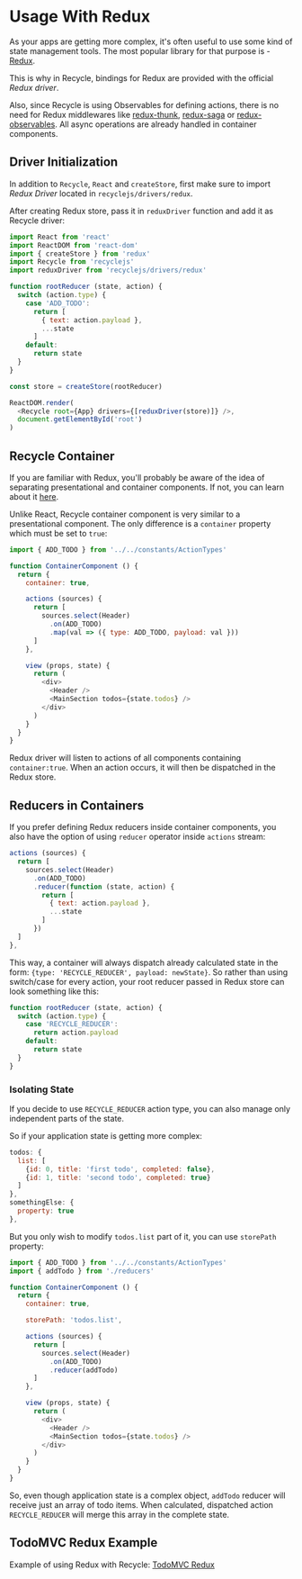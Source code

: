 # Usage With Redux

As your apps are getting more complex,
it's often useful to use some kind of state management tools.
The most popular library for that purpose is - [Redux](http://redux.js.org).

This is why in Recycle, bindings for Redux are provided with the official *Redux driver*.

Also, since Recycle is using Observables for defining actions,
there is no need for Redux middlewares like 
[redux-thunk](https://github.com/gaearon/redux-thunk), 
[redux-saga](https://github.com/redux-saga/redux-saga) or 
[redux-observables](https://redux-observable.js.org/).
All async operations are already handled in container components.

## Driver Initialization
In addition to `Recycle`, `React` and `createStore`, 
first make sure to import *Redux Driver* located in `recyclejs/drivers/redux`.

After creating Redux store, 
pass it in `reduxDriver` function and add it as Recycle driver:

```javascript
import React from 'react'
import ReactDOM from 'react-dom'
import { createStore } from 'redux'
import Recycle from 'recyclejs'
import reduxDriver from 'recyclejs/drivers/redux'

function rootReducer (state, action) {
  switch (action.type) {
    case 'ADD_TODO':
      return [ 
        { text: action.payload },
        ...state
      ]
    default:
      return state
  }
}

const store = createStore(rootReducer)

ReactDOM.render(
  <Recycle root={App} drivers={[reduxDriver(store)]} />, 
  document.getElementById('root')
)
```

## Recycle Container
If you are familiar with Redux, you'll probably be aware of the idea of separating presentational and container components. If not, you can learn about it [here](http://redux.js.org/docs/basics/UsageWithReact.html#presentational-and-container-components).

Unlike React, Recycle container component is very similar to a presentational component. The only difference is a `container` property which must be set to `true`:

```javascript
import { ADD_TODO } from '../../constants/ActionTypes'

function ContainerComponent () {
  return {
    container: true,

    actions (sources) {
      return [
        sources.select(Header)
          .on(ADD_TODO)
          .map(val => ({ type: ADD_TODO, payload: val }))
      ]
    },

    view (props, state) {
      return (
        <div>
          <Header />
          <MainSection todos={state.todos} />
        </div>
      )
    }
  }
}
```

Redux driver will listen to actions of all components containing `container:true`.
When an action occurs, it will then be dispatched in the Redux store.

## Reducers in Containers
If you prefer defining Redux reducers inside container components, 
you also have the option of using `reducer` operator inside `actions` stream:

```javascript
actions (sources) {
  return [
    sources.select(Header)
      .on(ADD_TODO)
      .reducer(function (state, action) {
        return [ 
          { text: action.payload },
          ...state
        ]
      })
  ]
},
```

This way, a container will always dispatch already calculated state in the form: 
`{type: 'RECYCLE_REDUCER', payload: newState}`.
So rather than using switch/case for every action,
your root reducer passed in Redux store can look something like this:

```javascript
function rootReducer (state, action) {
  switch (action.type) {
    case 'RECYCLE_REDUCER':
      return action.payload
    default:
      return state
  }
}
```

### Isolating State
If you decide to use `RECYCLE_REDUCER` action type,
you can also manage only independent parts of the state.

So if your application state is getting more complex:

```javascript
todos: {
  list: [
    {id: 0, title: 'first todo', completed: false},
    {id: 1, title: 'second todo', completed: true}
  ]
},
somethingElse: {
  property: true
},
```

But you only wish to modify `todos.list` part of it,
you can use `storePath` property:

```javascript
import { ADD_TODO } from '../../constants/ActionTypes'
import { addTodo } from './reducers'

function ContainerComponent () {
  return {
    container: true,

    storePath: 'todos.list',

    actions (sources) {
      return [
        sources.select(Header)
          .on(ADD_TODO)
          .reducer(addTodo)
      ]
    },

    view (props, state) {
      return (
        <div>
          <Header />
          <MainSection todos={state.todos} />
        </div>
      )
    }
  }
}
```
So, even though application state is a complex object,
`addTodo` reducer will receive just an array of todo items.
When calculated, dispatched action `RECYCLE_REDUCER` will merge this array in the complete state.

## TodoMVC Redux Example
Example of using Redux with Recycle: [TodoMVC Redux](https://github.com/recyclejs/recycle/tree/master/examples/TodoMVC-Redux)